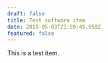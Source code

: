 ```yaml
---
draft: false
title: Test software item
date: 2019-05-03T21:59:45.950Z
featured: false
---
```

This is a test item.
